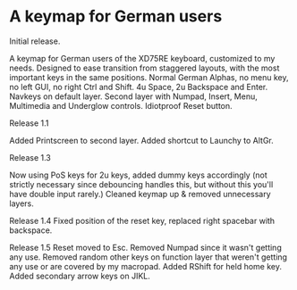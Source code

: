 # A keymap for German users

Initial release.

A keymap for German users of the XD75RE keyboard, customized to my needs. 
Designed to ease transition from staggered layouts, with the most important keys
in the same positions. 
Normal German Alphas, no menu key, no left GUI, no right Ctrl and Shift.
4u Space, 2u Backspace and Enter. Navkeys on default layer. 
Second layer with Numpad, Insert, Menu, Multimedia and Underglow controls. 
Idiotproof Reset button.


Release 1.1

Added Printscreen to second layer.
Added shortcut to Launchy to AltGr.

Release 1.3

Now using PoS keys for 2u keys, added dummy keys accordingly (not strictly necessary since debouncing handles this, but without this you'll have double input rarely.)
Cleaned keymap up & removed unnecessary layers. 

Release 1.4
Fixed position of the reset key, replaced right spacebar with backspace.

Release 1.5
Reset moved to Esc. Removed Numpad since it wasn't getting any use. Removed random other keys on function layer that weren't getting any use or are covered by my macropad. Added RShift for held home key. Added secondary arrow keys on JIKL.